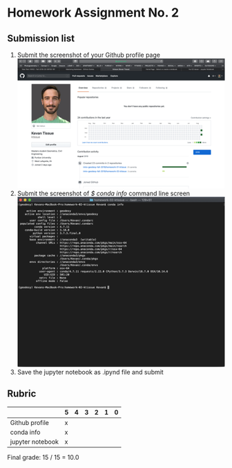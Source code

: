 # Homework Assignment No. 2

## Submission list

1. Submit the screenshot of your Github profile page  
![Github profile page](github_profile.png)
1. Submit the screenshot of *$ conda info* command line screen  
![conda info](conda_info.png)
1. Save the jupyter notebook as .ipynd file and submit

## Rubric

|                  | 5   | 4   | 3   | 2   | 1   | 0   |
| ---------------- | --- | --- | --- | --- | --- | --- |
| Github profile   |  x   |     |     |     |     |     |
| conda info       |  x   |     |     |     |     |     |
| jupyter notebook |  x   |     |     |     |     |     |

Final grade: 15 / 15 = 10.0
